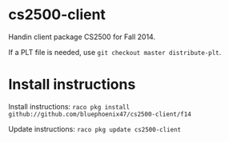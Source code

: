 cs2500-client
==========

Handin client package CS2500 for Fall 2014.

If a PLT file is needed, use `git checkout master distribute-plt`.

# Install instructions
Install instructions:
```raco pkg install github://github.com/bluephoenix47/cs2500-client/f14```

Update instructions:
```raco pkg update cs2500-client```
